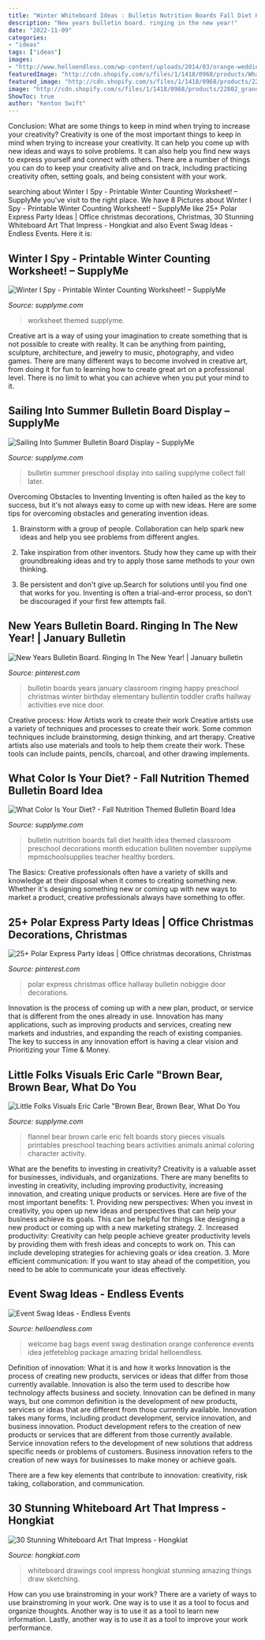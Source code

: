 ```yaml
---
title: "Winter Whiteboard Ideas : Bulletin Nutrition Boards Fall Diet Health Idea Themed Classroom Preschool Decorations Month Education Bulliten November Supplyme Mpmschoolsupplies Teacher Healthy Borders"
description: "New years bulletin board. ringing in the new year!"
date: "2022-11-09"
categories:
- "ideas"
tags: ["ideas"]
images:
- "http://www.helloendless.com/wp-content/uploads/2014/03/orange-wedding-welcome-bags.jpg"
featuredImage: "http://cdn.shopify.com/s/files/1/1418/0968/products/What-Color-Is-Your-Diet_grande.jpg?v=1522781850"
featured_image: "http://cdn.shopify.com/s/files/1/1418/0968/products/22802_grande.jpg?v=1522272658"
image: "http://cdn.shopify.com/s/files/1/1418/0968/products/22802_grande.jpg?v=1522272658"
ShowToc: true
author: "Kenton Swift"
---
```



Conclusion: What are some things to keep in mind when trying to increase your creativity?
Creativity is one of the most important things to keep in mind when trying to increase your creativity. It can help you come up with new ideas and ways to solve problems. It can also help you find new ways to express yourself and connect with others. There are a number of things you can do to keep your creativity alive and on track, including practicing creativity often, setting goals, and being consistent with your work.

	

		
searching about Winter I Spy - Printable Winter Counting Worksheet! – SupplyMe you've visit to the right place. We have 8 Pictures about Winter I Spy - Printable Winter Counting Worksheet! – SupplyMe like 25+ Polar Express Party Ideas | Office christmas decorations, Christmas, 30 Stunning Whiteboard Art That Impress - Hongkiat and also Event Swag Ideas - Endless Events. Here it is:
		
    
## Winter I Spy - Printable Winter Counting Worksheet! – SupplyMe

<img loading=lazy src="https://cdn.shopify.com/s/files/1/1418/0968/products/Winter_20I_20Spy_20worksheet_grande.jpg?v=1577985918" onerror="this.onerror=null;this.src='https://tse3.mm.bing.net/th?id=OIP.hSKANEgPAJ9JOBne7F1u9gAAAA&amp;pid=15.1';" alt="Winter I Spy - Printable Winter Counting Worksheet! – SupplyMe">

_Source: supplyme.com_

>worksheet themed supplyme. 

	

Creative art is a way of using your imagination to create something that is not possible to create with reality. It can be anything from painting, sculpture, architecture, and jewelry to music, photography, and video games. There are many different ways to become involved in creative art, from doing it for fun to learning how to create great art on a professional level. There is no limit to what you can achieve when you put your mind to it.

    
## Sailing Into Summer Bulletin Board Display – SupplyMe

<img loading=lazy src="http://cdn.shopify.com/s/files/1/1418/0968/products/sailingintosummer_grande.jpg?v=1522781967" onerror="this.onerror=null;this.src='https://tse4.mm.bing.net/th?id=OIP.cfyLr30kcKHTxCfPCnbRPAHaEC&amp;pid=15.1';" alt="Sailing Into Summer Bulletin Board Display – SupplyMe">

_Source: supplyme.com_

>bulletin summer preschool display into sailing supplyme collect fall later. 

	

Overcoming Obstacles to Inventing
Inventing is often hailed as the key to success, but it's not always easy to come up with new ideas. Here are some tips for overcoming obstacles and generating invention ideas.
1. Brainstorm with a group of people. Collaboration can help spark new ideas and help you see problems from different angles.

2. Take inspiration from other inventors. Study how they came up with their groundbreaking ideas and try to apply those same methods to your own thinking.

3. Be persistent and don't give up.Search for solutions until you find one that works for you. Inventing is often a trial-and-error process, so don't be discouraged if your first few attempts fail.

    
## New Years Bulletin Board. Ringing In The New Year! | January Bulletin

<img loading=lazy src="https://i.pinimg.com/originals/e1/b5/03/e1b5037c3e82c84603d64ad373b801b1.jpg" onerror="this.onerror=null;this.src='https://tse3.mm.bing.net/th?id=OIP.Q49TzWqwrLRIaqLKspneqwHaFj&amp;pid=15.1';" alt="New Years Bulletin Board. Ringing In The New Year! | January bulletin">

_Source: pinterest.com_

>bulletin boards years january classroom ringing happy preschool christmas winter birthday elementary bullentin toddler crafts hallway activities eve nice door. 

	

Creative process: How Artists work to create their work
Creative artists use a variety of techniques and processes to create their work. Some common techniques include brainstorming, design thinking, and art therapy. Creative artists also use materials and tools to help them create their work. These tools can include paints, pencils, charcoal, and other drawing implements.

    
## What Color Is Your Diet? - Fall Nutrition Themed Bulletin Board Idea

<img loading=lazy src="http://cdn.shopify.com/s/files/1/1418/0968/products/What-Color-Is-Your-Diet_grande.jpg?v=1522781850" onerror="this.onerror=null;this.src='https://tse4.mm.bing.net/th?id=OIP.N4o8H5Gj4a7F_hW4jItY3gHaDd&amp;pid=15.1';" alt="What Color Is Your Diet? - Fall Nutrition Themed Bulletin Board Idea">

_Source: supplyme.com_

>bulletin nutrition boards fall diet health idea themed classroom preschool decorations month education bulliten november supplyme mpmschoolsupplies teacher healthy borders. 

	

The Basics:
Creative professionals often have a variety of skills and knowledge at their disposal when it comes to creating something new. Whether it's designing something new or coming up with new ways to market a product, creative professionals always have something to offer.

    
## 25+ Polar Express Party Ideas | Office Christmas Decorations, Christmas

<img loading=lazy src="https://i.pinimg.com/originals/44/33/6b/44336b5cd6dd5172efec03cefb3ccde3.jpg" onerror="this.onerror=null;this.src='https://tse3.mm.bing.net/th?id=OIP.aGd-DodmdaCSXjLED-23lgHaGM&amp;pid=15.1';" alt="25+ Polar Express Party Ideas | Office christmas decorations, Christmas">

_Source: pinterest.com_

>polar express christmas office hallway bulletin nobiggie door decorations. 

	

Innovation is the process of coming up with a new plan, product, or service that is different from the ones already in use. Innovation has many applications, such as improving products and services, creating new markets and industries, and expanding the reach of existing companies. The key to success in any innovation effort is having a clear vision and Prioritizing your Time & Money.

    
## Little Folks Visuals Eric Carle &quot;Brown Bear, Brown Bear, What Do You

<img loading=lazy src="http://cdn.shopify.com/s/files/1/1418/0968/products/22802_grande.jpg?v=1522272658" onerror="this.onerror=null;this.src='https://tse1.mm.bing.net/th?id=OIP.Ek2VN_n8rufsROFGS1VwnQHaHk&amp;pid=15.1';" alt="Little Folks Visuals Eric Carle &quot;Brown Bear, Brown Bear, What Do You">

_Source: supplyme.com_

>flannel bear brown carle eric felt boards story pieces visuals printables preschool teaching bears activities animals animal coloring character activity. 

	

What are the benefits to investing in creativity?
Creativity is a valuable asset for businesses, individuals, and organizations. There are many benefits to investing in creativity, including improving productivity, increasing innovation, and creating unique products or services. Here are five of the most important benefits: 1. Providing new perspectives: When you invest in creativity, you open up new ideas and perspectives that can help your business achieve its goals. This can be helpful for things like designing a new product or coming up with a new marketing strategy. 2. Increased productivity: Creativity can help people achieve greater productivity levels by providing them with fresh ideas and concepts to work on. This can include developing strategies for achieving goals or idea creation. 3. More efficient communication: If you want to stay ahead of the competition, you need to be able to communicate your ideas effectively.

    
## Event Swag Ideas - Endless Events

<img loading=lazy src="http://www.helloendless.com/wp-content/uploads/2014/03/orange-wedding-welcome-bags.jpg" onerror="this.onerror=null;this.src='https://tse2.mm.bing.net/th?id=OIP.6zsAsakiuznOxM96_1Xn5QHaE7&amp;pid=15.1';" alt="Event Swag Ideas - Endless Events">

_Source: helloendless.com_

>welcome bag bags event swag destination orange conference events idea jetfeteblog package amazing bridal helloendless. 

	

Definition of innovation: What it is and how it works
Innovation is the process of creating new products, services or ideas that differ from those currently available. Innovation is also the term used to describe how technology affects business and society. Innovation can be defined in many ways, but one common definition is the development of new products, services or ideas that are different from those currently available.
Innovation takes many forms, including product development, service innovation, and business innovation. Product development refers to the creation of new products or services that are different from those currently available. Service innovation refers to the development of new solutions that address specific needs or problems of customers. Business innovation refers to the creation of new ways for businesses to make money or achieve goals.

There are a few key elements that contribute to innovation: creativity, risk taking, collaboration, and communication.

    
## 30 Stunning Whiteboard Art That Impress - Hongkiat

<img loading=lazy src="https://assets.hongkiat.com/uploads/amazing-whiteboard-art/waves.jpg" onerror="this.onerror=null;this.src='https://tse2.mm.bing.net/th?id=OIP.mKWwZlO1kASZqBF6UjVfhwHaEd&amp;pid=15.1';" alt="30 Stunning Whiteboard Art That Impress - Hongkiat">

_Source: hongkiat.com_

>whiteboard drawings cool impress hongkiat stunning amazing things draw sketching. 

	

How can you use brainstroming in your work?
There are a variety of ways to use brainstroming in your work. One way is to use it as a tool to focus and organize thoughts. Another way is to use it as a tool to learn new information. Lastly, another way is to use it as a tool to improve your work performance.

